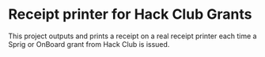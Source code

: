 # Receipt printer for Hack Club Grants

This project outputs and prints a receipt on a real receipt printer each time a Sprig or OnBoard grant from Hack Club is issued.